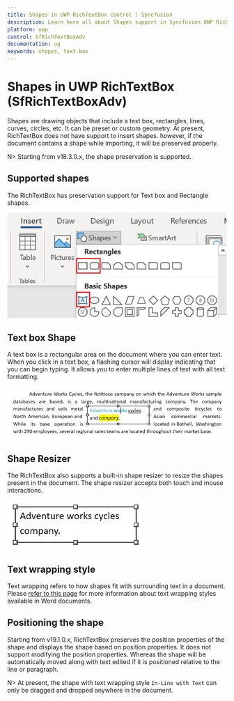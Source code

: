 ```yaml
---
title: Shapes in UWP RichTextBox control | Syncfusion
description: Learn here all about Shapes support in Syncfusion UWP RichTextBox (SfRichTextBoxAdv) control and more.
platform: uwp
control: SfRichTextBoxAdv
documentation: ug
keywords: shapes, text-box
---
```

# Shapes in UWP RichTextBox (SfRichTextBoxAdv)
Shapes are drawing objects that include a text box, rectangles, lines, curves, circles, etc. It can be preset or custom geometry. At present, RichTextBox does not have support to insert shapes. however, if the document contains a shape while importing, it will be preserved properly.

N> Starting from v18.3.0.x, the shape preservation is supported.

## Supported shapes
The RichTextBox has preservation support for Text box and Rectangle shapes.

![List of supported shapes in RichTextBox](Shapes_images/Supported_Shapes.PNG)

## Text box Shape
A text box is a rectangular area on the document where you can enter text. When you click in a text box, a flashing cursor will display indicating that you can begin typing. It allows you to enter multiple lines of text with all text formatting.

![Text box shape view in RichTextBox](Shapes_images/TextBox_Shape.PNG)

## Shape Resizer
The RichTextBox also supports a built-in shape resizer to resize the shapes present in the document. The shape resizer accepts both touch and mouse interactions.

![Shape resizer view in RichTextBox](Shapes_images/Shape_Resizer.PNG)

## Text wrapping style
Text wrapping refers to how shapes fit with surrounding text in a document. Please [refer to this page](/uwp/richtextbox/text-wrapping-style) for more information about text wrapping styles available in Word documents.

## Positioning the shape
Starting from v19.1.0.x, RichTextBox preserves the position properties of the shape and displays the shape based on position properties. It does not support modifying the position properties. Whereas the shape will be automatically moved along with text edited if it is positioned relative to the line or paragraph.

N> At present, the shape with text wrapping style `In-Line with Text` can only be dragged and dropped anywhere in the document.






